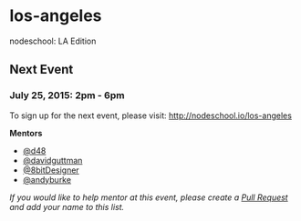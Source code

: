 los-angeles
===========

nodeschool: LA Edition

## Next Event

### July 25, 2015: 2pm - 6pm

To sign up for the next event, please visit: http://nodeschool.io/los-angeles

**Mentors**
 * [@d48](https://github.com/d48)
 * [@davidguttman](https://github.com/davidguttman)
 * [@8bitDesigner](https://github.com/8bitDesigner/)
 * [@andyburke](https://github.com/andyburke)


_If you would like to help mentor at this event, please create a [Pull Request](https://github.com/nodeschool/los-angeles/pulls) and add your name to this list._

